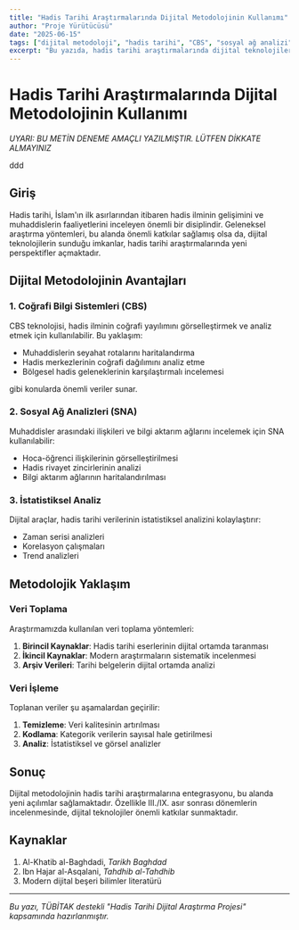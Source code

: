 ```yaml
---
title: "Hadis Tarihi Araştırmalarında Dijital Metodolojinin Kullanımı"
author: "Proje Yürütücüsü"
date: "2025-06-15"
tags: ["dijital metodoloji", "hadis tarihi", "CBS", "sosyal ağ analizi"]
excerpt: "Bu yazıda, hadis tarihi araştırmalarında dijital teknolojilerin kullanımı ve bu alanda yeni açılımlar ele alınmaktadır..."
---
```


# Hadis Tarihi Araştırmalarında Dijital Metodolojinin Kullanımı
*UYARI: BU METİN DENEME AMAÇLI YAZILMIŞTIR. LÜTFEN DİKKATE ALMAYINIZ*

ddd
## Giriş

Hadis tarihi, İslam'ın ilk asırlarından itibaren hadis ilminin gelişimini ve muhaddislerin faaliyetlerini inceleyen önemli bir disiplindir. Geleneksel araştırma yöntemleri, bu alanda önemli katkılar sağlamış olsa da, dijital teknolojilerin sunduğu imkanlar, hadis tarihi araştırmalarında yeni perspektifler açmaktadır.

## Dijital Metodolojinin Avantajları

### 1. Coğrafi Bilgi Sistemleri (CBS)

CBS teknolojisi, hadis ilminin coğrafi yayılımını görselleştirmek ve analiz etmek için kullanılabilir. Bu yaklaşım:

- Muhaddislerin seyahat rotalarını haritalandırma
- Hadis merkezlerinin coğrafi dağılımını analiz etme
- Bölgesel hadis geleneklerinin karşılaştırmalı incelemesi

gibi konularda önemli veriler sunar.

### 2. Sosyal Ağ Analizleri (SNA)

Muhaddisler arasındaki ilişkileri ve bilgi aktarım ağlarını incelemek için SNA kullanılabilir:

- Hoca-öğrenci ilişkilerinin görselleştirilmesi
- Hadis rivayet zincirlerinin analizi
- Bilgi aktarım ağlarının haritalandırılması

### 3. İstatistiksel Analiz

Dijital araçlar, hadis tarihi verilerinin istatistiksel analizini kolaylaştırır:

- Zaman serisi analizleri
- Korelasyon çalışmaları
- Trend analizleri

## Metodolojik Yaklaşım

### Veri Toplama

Araştırmamızda kullanılan veri toplama yöntemleri:

1. **Birincil Kaynaklar**: Hadis tarihi eserlerinin dijital ortamda taranması
2. **İkincil Kaynaklar**: Modern araştırmaların sistematik incelenmesi
3. **Arşiv Verileri**: Tarihi belgelerin dijital ortamda analizi

### Veri İşleme

Toplanan veriler şu aşamalardan geçirilir:

1. **Temizleme**: Veri kalitesinin artırılması
2. **Kodlama**: Kategorik verilerin sayısal hale getirilmesi
3. **Analiz**: İstatistiksel ve görsel analizler

## Sonuç

Dijital metodolojinin hadis tarihi araştırmalarına entegrasyonu, bu alanda yeni açılımlar sağlamaktadır. Özellikle III./IX. asır sonrası dönemlerin incelenmesinde, dijital teknolojiler önemli katkılar sunmaktadır.

## Kaynaklar

1. Al-Khatib al-Baghdadi, *Tarikh Baghdad*
2. Ibn Hajar al-Asqalani, *Tahdhib al-Tahdhib*
3. Modern dijital beşeri bilimler literatürü

---

*Bu yazı, TÜBİTAK destekli "Hadis Tarihi Dijital Araştırma Projesi" kapsamında hazırlanmıştır.*
